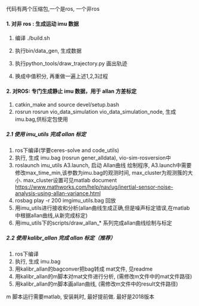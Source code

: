 代码有两个压缩包,一个是ros, 一个非ros

#### 1. 对非 ros : 生成运动 imu 数据

1. 编译 ./build.sh

2. 执行bin/data_gen, 生成数据 

3. 执行python_tools/draw_trajectory.py 画出轨迹

4. 换成中值积分, 再重做一遍上述1,2,3过程

#### 2. 对ROS: 专门生成静止 imu 数据，用于 allan 方差标定
1. catkin_make and source devel/setup.bash
2. rosrun rosrun vio_data_simulation vio_data_simulation_node, 生成imu.bag,供标定包使用

##### 2.1 使用 imu_utils 完成 allan 标定

1. ros下编译(学要ceres-solve and code_utils)
2. 执行, 生成 imu.bag (rosrun gener_alldata), vio-sim-rosversion中
3. roslaunch imu_utils A3.launch, 启动 Allan曲线 绘制程序, A3.launch中需要修改max_time_min,该参数为imu.bag的观测时间, max_cluster为观测簇的大小.
   max_cluster设置可见matlab document https://www.mathworks.com/help/nav/ug/inertial-sensor-noise-analysis-using-allan-variance.html
4. rosbag play -r 200 imgimu_utils.bag 回放
5. 用imu_utils进行接收和分析(allan曲线生成正确,但是噪声标定错误,在matlab中根据allan曲线,从新完成标定)
6. 用imu_utils下的scripts/draw_allan_* 系列完成allan曲线绘制与标定

##### 2.2 使用 kalibr_allan 完成 allan 标定（推荐）

1. ros下编译 
2. 执行, 生成 imu.bag 
3. 用kalibr_allan的bagconver把bag转成 mat文件, 见readme
4. 用kalibr_allan的m脚本对mat文件进行分析, (需修改m文件中的mat文件路径)
5. 用kalibr_allan的m脚本画allan曲线, (需修改m文件中的result文件路径)

m 脚本运行需要matlab, 安装耗时,  最好提前做. 最好是2018版本
